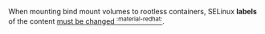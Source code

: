 When mounting bind mount volumes to rootless containers, SELinux **labels** of the content [must be changed <sup>:material-redhat:</sup>](https://www.redhat.com/sysadmin/user-namespaces-selinux-rootless-containers).

